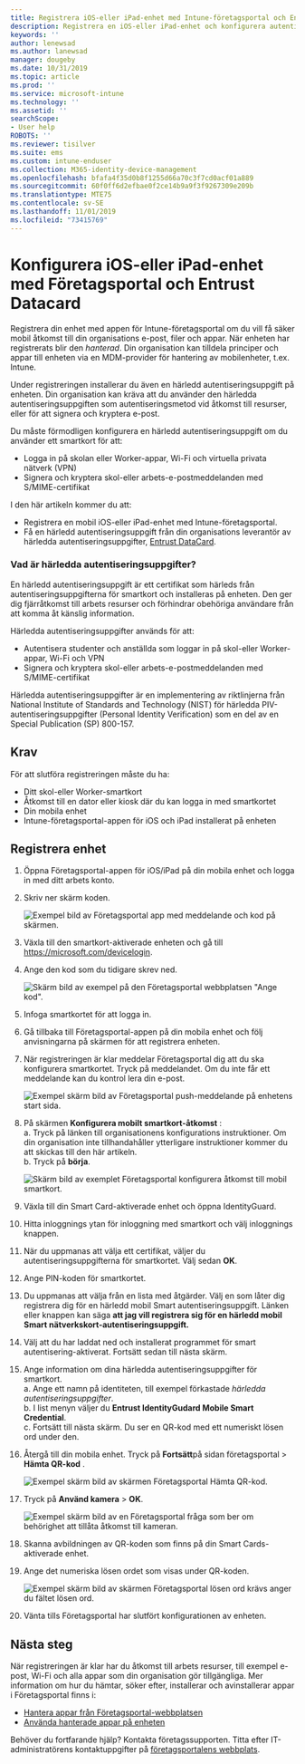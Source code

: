 ```yaml
---
title: Registrera iOS-eller iPad-enhet med Intune-företagsportal och Entrust Datacard
description: Registrera en iOS-eller iPad-enhet och konfigurera autentisering av härledd autentisering med Entrust Datacard.
keywords: ''
author: lenewsad
ms.author: lanewsad
manager: dougeby
ms.date: 10/31/2019
ms.topic: article
ms.prod: ''
ms.service: microsoft-intune
ms.technology: ''
ms.assetid: ''
searchScope:
- User help
ROBOTS: ''
ms.reviewer: tisilver
ms.suite: ems
ms.custom: intune-enduser
ms.collection: M365-identity-device-management
ms.openlocfilehash: bfafa4f35d0b8f1255d66a70c3f7cd0acf01a889
ms.sourcegitcommit: 60f0ff6d2efbae0f2ce14b9a9f3f9267309e209b
ms.translationtype: MTE75
ms.contentlocale: sv-SE
ms.lasthandoff: 11/01/2019
ms.locfileid: "73415769"
---
```

# <a name="set-up-ios-or-ipados-device-with-company-portal-and-entrust-datacard"></a>Konfigurera iOS-eller iPad-enhet med Företagsportal och Entrust Datacard

Registrera din enhet med appen för Intune-företagsportal om du vill få säker mobil åtkomst till din organisations e-post, filer och appar. När enheten har registrerats blir den *hanterad*. Din organisation kan tilldela principer och appar till enheten via en MDM-provider för hantering av mobilenheter, t.ex. Intune.  

Under registreringen installerar du även en härledd autentiseringsuppgift på enheten. Din organisation kan kräva att du använder den härledda autentiseringsuppgiften som autentiseringsmetod vid åtkomst till resurser, eller för att signera och kryptera e-post. 

Du måste förmodligen konfigurera en härledd autentiseringsuppgift om du använder ett smartkort för att:  

* Logga in på skolan eller Worker-appar, Wi-Fi och virtuella privata nätverk (VPN)
* Signera och kryptera skol-eller arbets-e-postmeddelanden med S/MIME-certifikat  

I den här artikeln kommer du att:  

   * Registrera en mobil iOS-eller iPad-enhet med Intune-företagsportal.  
   * Få en härledd autentiseringsuppgift från din organisations leverantör av härledda autentiseringsuppgifter, [Entrust DataCard](https://www.entrustdatacard.com/).  

### <a name="what-are-derived-credentials"></a>Vad är härledda autentiseringsuppgifter?  
En härledd autentiseringsuppgift är ett certifikat som härleds från autentiseringsuppgifterna för smartkort och installeras på enheten. Den ger dig fjärråtkomst till arbets resurser och förhindrar obehöriga användare från att komma åt känslig information.  

Härledda autentiseringsuppgifter används för att: 
* Autentisera studenter och anställda som loggar in på skol-eller Worker-appar, Wi-Fi och VPN
* Signera och kryptera skol-eller arbets-e-postmeddelanden med S/MIME-certifikat

Härledda autentiseringsuppgifter är en implementering av riktlinjerna från National Institute of Standards and Technology (NIST) för härledda PIV-autentiseringsuppgifter (Personal Identity Verification) som en del av en Special Publication (SP) 800-157.  

## <a name="prerequisites"></a>Krav

 För att slutföra registreringen måste du ha:

* Ditt skol-eller Worker-smartkort
* Åtkomst till en dator eller kiosk där du kan logga in med smartkortet
* Din mobila enhet
* Intune-företagsportal-appen för iOS och iPad installerat på enheten  


## <a name="enroll-device"></a>Registrera enhet  
1. Öppna Företagsportal-appen för iOS/iPad på din mobila enhet och logga in med ditt arbets konto.  

2. Skriv ner skärm koden.  

    ![Exempel bild av Företagsportal app med meddelande och kod på skärmen.](./media/copy-code-intercede.png)   

3. Växla till den smartkort-aktiverade enheten och gå till https://microsoft.com/devicelogin. 
4. Ange den kod som du tidigare skrev ned.  

    ![Skärm bild av exempel på den Företagsportal webbplatsen "Ange kod".](./media/enter-code-intercede.png)   

5. Infoga smartkortet för att logga in.   
6. Gå tillbaka till Företagsportal-appen på din mobila enhet och följ anvisningarna på skärmen för att registrera enheten.  
7. När registreringen är klar meddelar Företagsportal dig att du ska konfigurera smartkortet. Tryck på meddelandet. Om du inte får ett meddelande kan du kontrol lera din e-post.   

    ![Exempel skärm bild av Företagsportal push-meddelande på enhetens start sida.](./media/action-required-in-app-intercede.png)  

8. På skärmen **Konfigurera mobilt smartkort-åtkomst** :   
    a. Tryck på länken till organisationens konfigurations instruktioner. Om din organisation inte tillhandahåller ytterligare instruktioner kommer du att skickas till den här artikeln.  
    b. Tryck på **börja**.  

    ![Skärm bild av exemplet Företagsportal konfigurera åtkomst till mobil smartkort.](./media/smart-card-info-intercede.png)

9. Växla till din Smart Card-aktiverade enhet och öppna IdentityGuard. 
10. Hitta inloggnings ytan för inloggning med smartkort och välj inloggnings knappen.  
11. När du uppmanas att välja ett certifikat, väljer du autentiseringsuppgifterna för smartkortet. Välj sedan **OK**. 
12. Ange PIN-koden för smartkortet.  
13. Du uppmanas att välja från en lista med åtgärder. Välj en som låter dig registrera dig för en härledd mobil Smart autentiseringsuppgift. Länken eller knappen kan säga **att jag vill registrera sig för en härledd mobil Smart nätverkskort-autentiseringsuppgift.**  
14. Välj att du har laddat ned och installerat programmet för smart autentisering-aktiverat. Fortsätt sedan till nästa skärm.   
15. Ange information om dina härledda autentiseringsuppgifter för smartkort.  
    a. Ange ett namn på identiteten, till exempel förkastade *härledda autentiseringsuppgifter*.  
    b. I list menyn väljer du **Entrust IdentityGudard Mobile Smart Credential**.  
    c. Fortsätt till nästa skärm. Du ser en QR-kod med ett numeriskt lösen ord under den.  

16. Återgå till din mobila enhet. Tryck på **Fortsätt**på sidan företagsportal > **Hämta QR-kod** . 

    ![Exempel skärm bild av skärmen Företagsportal Hämta QR-kod.](./media/get-qr-code-intercede.png)  
17. Tryck på **Använd kamera** > **OK**.  

    ![Exempel skärm bild av en Företagsportal fråga som ber om behörighet att tillåta åtkomst till kameran.](./media/allow-cp-camera-access-intercede.png)  
18. Skanna avbildningen av QR-koden som finns på din Smart Cards-aktiverade enhet.  
19. Ange det numeriska lösen ordet som visas under QR-koden.  

    ![Exempel skärm bild av skärmen Företagsportal lösen ord krävs anger du fältet lösen ord.](./media/enter-password-derived-credentials.png)   

20. Vänta tills Företagsportal har slutfört konfigurationen av enheten.  


## <a name="next-steps"></a>Nästa steg  
När registreringen är klar har du åtkomst till arbets resurser, till exempel e-post, Wi-Fi och alla appar som din organisation gör tillgängliga. Mer information om hur du hämtar, söker efter, installerar och avinstallerar appar i Företagsportal finns i:

* [Hantera appar från Företagsportal-webbplatsen](manage-apps-cpweb.md)  
* [Använda hanterade appar på enheten](use-managed-apps-on-your-device-ios.md)  

Behöver du fortfarande hjälp? Kontakta företagssupporten. Titta efter IT-administratörens kontaktuppgifter på [företagsportalens webbplats](https://go.microsoft.com/fwlink/?linkid=2010980).  
